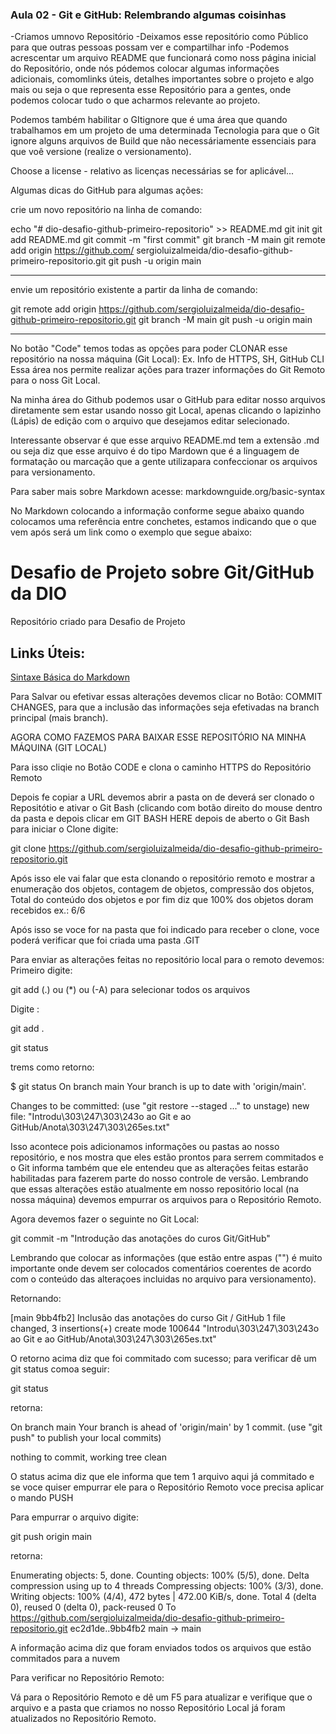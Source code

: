 ### Aula 02 - Git e GitHub: Relembrando algumas coisinhas



-Criamos umnovo Repositório
-Deixamos esse repositório como Público para que outras pessoas possam ver e compartilhar info
-Podemos acrescentar um arquivo README que funcionará como noss página inicial do Repositório, onde nós pódemos colocar algumas informações adicionais, comomlinks úteis, detalhes importantes sobre o projeto e algo mais ou seja o que representa esse Repositório para a gentes,
onde podemos colocar tudo o que acharmos relevante ao projeto.

Podemos também habilitar o GItignore que é uma área que quando trabalhamos em um projeto de uma determinada Tecnologia para que o Git ignore alguns arquivos de Build que não necessáriamente essenciais para que voê versione (realize o versionamento).

Choose a license - relativo as licenças necessárias se for aplicável...

Algumas dicas do GitHub para algumas ações:

crie um novo repositório na linha de comando:

echo "# dio-desafio-github-primeiro-repositorio" >> README.md 
git init 
git add README.md 
git commit -m "first commit" 
git branch -M main 
git remote add origin https://github.com/ sergioluizalmeida/dio-desafio-github-primeiro-repositorio.git
 git push -u origin main

*****

envie um repositório existente a partir da linha de comando:

git remote add origin https://github.com/sergioluizalmeida/dio-desafio-github-primeiro-repositorio.git
 git branch -M main 
git push -u origin main

******

No botão "Code" temos todas as opções para poder CLONAR esse repositório na nossa máquina (Git Local): Ex. Info de HTTPS, SH, GitHub CLI
Essa área nos permite realizar ações para trazer informações do Git Remoto para o noss Git Local.

Na minha área do Github podemos usar o GitHub para editar nosso arquivos diretamente sem estar usando nosso git Local, apenas clicando o 
lapizinho (Lápis) de edição com o arquivo que desejamos editar selecionado.

Interessante observar é que esse arquivo README.md tem a extensão .md  ou seja diz que esse arquivo é do tipo Mardown que é a linguagem
de formatação ou marcação que a gente utilizapara confeccionar os arquivos para versionamento.

Para saber mais sobre Markdown acesse: markdownguide.org/basic-syntax

No Markdown colocando a informação conforme segue abaixo quando colocamos uma referência entre conchetes, estamos
indicando que o que vem após será um link como o exemplo que segue abaixo:

# Desafio de Projeto sobre Git/GitHub da DIO
Repositório criado para Desafio de Projeto


## Links Úteis:
[Sintaxe Básica do Markdown](https://www.markdown.org/basic-syntax)

Para Salvar ou efetivar essas alterações devemos clicar no Botão: COMMIT CHANGES, para que a inclusão das informações seja efetivadas
na branch principal (mais branch).

AGORA COMO FAZEMOS PARA BAIXAR ESSE REPOSITÓRIO NA MINHA MÁQUINA (GIT LOCAL)

Para isso cliqie no Botão CODE e clona o caminho HTTPS do Repositório Remoto

Depois fe copiar a URL devemos abrir a pasta on de deverá ser clonado o Repositótio e ativar o Git Bash (clicando com botão direito do mouse
dentro da pasta e depois clicar em GIT BASH HERE depois de aberto o Git Bash para iniciar o Clone digite:

git clone https://github.com/sergioluizalmeida/dio-desafio-github-primeiro-repositorio.git <enter>

Após isso ele vai falar que esta clonando o repositório remoto e mostrar a enumeração dos objetos, contagem de objetos, compressão dos objetos, Total do conteúdo dos objetos e por fim diz que 100% dos objetos doram recebidos ex.: 6/6

Após isso se voce for na pasta que foi indicado para receber o clone, voce poderá verificar que foi criada uma pasta .GIT

Para enviar as alterações feitas no repositório local para o remoto devemos:
Primeiro digite:

git add (.) ou (*) ou (-A) para selecionar todos os arquivos

Digite :

git add . <enter>

git status <enter>

trems como retorno:

$ git status
On branch main
Your branch is up to date with 'origin/main'.

Changes to be committed:
  (use "git restore --staged <file>..." to unstage)
        new file:   "Introdu\303\247\303\243o ao Git e ao GitHub/Anota\303\247\303\265es.txt"

Isso acontece pois adicionamos informações ou pastas ao nosso repositório, e nos mostra que eles estão prontos para serrem commitados
e o Git informa também que ele entendeu que as alterações feitas estarão habilitadas para fazerem parte do nosso controle de versão.
Lembrando que essas alterações estão atualmente em nosso repositório local (na nossa máquina) devemos empurrar os arquivos para o Repositório Remoto.

Agora devemos fazer o seguinte no Git Local:

git commit -m "Introdução das anotações do curos Git/GitHub" <enter>

Lembrando que colocar as informações (que estão entre aspas ("") é muito importante onde devem ser colocados comentários coerentes de acordo
com o conteúdo das alteraçoes incluidas no arquivo para versionamento).

Retornando:

[main 9bb4fb2] Inclusão das anotações do curso Git / GitHub
 1 file changed, 3 insertions(+)
 create mode 100644 "Introdu\303\247\303\243o ao Git e ao GitHub/Anota\303\247\303\265es.txt"

O retorno acima diz que foi commitado com sucesso; para verificar dê um git status comoa seguir:

git status <enter>

retorna:

On branch main
Your branch is ahead of 'origin/main' by 1 commit.
  (use "git push" to publish your local commits)

nothing to commit, working tree clean

O status acima diz que ele informa que tem 1 arquivo aqui já commitado e se voce quiser empurrar ele para o Repositório Remoto voce precisa aplicar o mando PUSH

Para empurrar o arquivo digite: 

git push origin main <enter>

retorna:

Enumerating objects: 5, done.
Counting objects: 100% (5/5), done.
Delta compression using up to 4 threads
Compressing objects: 100% (3/3), done.
Writing objects: 100% (4/4), 472 bytes | 472.00 KiB/s, done.
Total 4 (delta 0), reused 0 (delta 0), pack-reused 0
To https://github.com/sergioluizalmeida/dio-desafio-github-primeiro-repositorio.git
   ec2d1de..9bb4fb2  main -> main

A informação acima diz que foram enviados todos os arquivos que estão commitados para a nuvem

Para verificar no Repositório Remoto:

Vá para o Repositório Remoto e dê um F5 para atualizar e verifique que o arquivo e a pasta que criamos no nosso Repositório Local
já foram atualizados no Repositório Remoto.